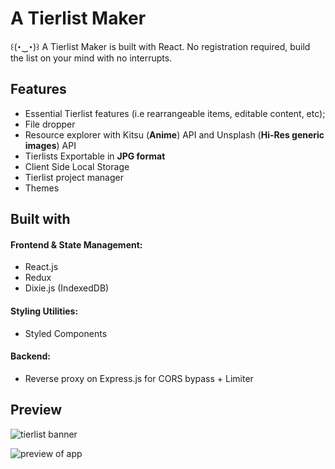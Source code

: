 # A Tierlist Maker
꒰(･‿･)꒱ A Tierlist Maker is built with React. No registration required, build the list on your mind with no interrupts.



## Features
- Essential Tierlist features (i.e rearrangeable items, editable content, etc); 
- File dropper
- Resource explorer with Kitsu (**Anime**) API and Unsplash (**Hi-Res generic images**) API
- Tierlists Exportable in **JPG format**
- Client Side Local Storage
- Tierlist project manager
- Themes


## Built with
#### Frontend & State Management: 
- React.js
- Redux
- Dixie.js (IndexedDB)

#### Styling Utilities:
- Styled Components

#### Backend:
- Reverse proxy on Express.js for CORS bypass + Limiter 

## Preview

![tierlist banner](https://user-images.githubusercontent.com/73308970/135552091-0d42b3bc-3c8b-4be9-aeb1-ccaefb0852f0.png)


![preview of app](https://user-images.githubusercontent.com/73308970/135552198-4b6c821d-b656-4212-b23d-7b3b606feef0.png)



